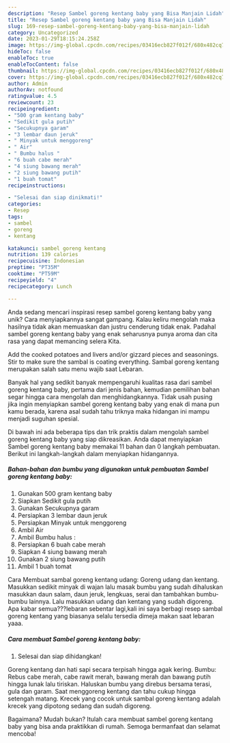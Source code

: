 ```yaml
---
description: "Resep Sambel goreng kentang baby yang Bisa Manjain Lidah"
title: "Resep Sambel goreng kentang baby yang Bisa Manjain Lidah"
slug: 169-resep-sambel-goreng-kentang-baby-yang-bisa-manjain-lidah
category: Uncategorized
date: 2023-01-29T18:15:24.258Z
image: https://img-global.cpcdn.com/recipes/03416ecb827f012f/680x482cq70/sambel-goreng-kentang-baby-foto-resep-utama.jpg
hideToc: false
enableToc: true
enableTocContent: false
thumbnail: https://img-global.cpcdn.com/recipes/03416ecb827f012f/680x482cq70/sambel-goreng-kentang-baby-foto-resep-utama.jpg
cover: https://img-global.cpcdn.com/recipes/03416ecb827f012f/680x482cq70/sambel-goreng-kentang-baby-foto-resep-utama.jpg
author: Admin
authorAv: notfound
ratingvalue: 4.5
reviewcount: 23
recipeingredient:
- "500 gram kentang baby"
- "Sedikit gula putih"
- "Secukupnya garam"
- "3 lembar daun jeruk"
- " Minyak untuk menggoreng"
- " Air"
- " Bumbu halus "
- "6 buah cabe merah"
- "4 siung bawang merah"
- "2 siung bawang putih"
- "1 buah tomat"
recipeinstructions:

- "Selesai dan siap dinikmati!"
categories:
- Resep
tags:
- sambel
- goreng
- kentang

katakunci: sambel goreng kentang 
nutrition: 139 calories
recipecuisine: Indonesian
preptime: "PT35M"
cooktime: "PT59M"
recipeyield: "4"
recipecategory: Lunch

---
```





Anda sedang mencari inspirasi resep sambel goreng kentang baby yang unik? Cara menyiapkannya sangat gampang. Kalau keliru mengolah maka hasilnya tidak akan memuaskan dan justru cenderung tidak enak. Padahal sambel goreng kentang baby yang enak seharusnya punya aroma dan cita rasa yang dapat memancing selera Kita.





Add the cooked potatoes and livers and/or gizzard pieces and seasonings. Stir to make sure the sambal is coating everything. Sambal goreng kentang merupakan salah satu menu wajib saat Lebaran.

Banyak hal yang sedikit banyak mempengaruhi kualitas rasa dari sambel goreng kentang baby, pertama dari jenis bahan, kemudian pemilihan bahan segar hingga cara mengolah dan menghidangkannya. Tidak usah pusing jika ingin menyiapkan sambel goreng kentang baby yang enak di mana pun kamu berada, karena asal sudah tahu triknya maka hidangan ini mampu menjadi suguhan spesial.






Di bawah ini ada beberapa tips dan trik praktis dalam mengolah sambel goreng kentang baby yang siap dikreasikan. Anda dapat menyiapkan Sambel goreng kentang baby memakai 11 bahan dan 0 langkah pembuatan. Berikut ini langkah-langkah dalam menyiapkan hidangannya.

<!--inarticleads1-->

##### Bahan-bahan dan bumbu yang digunakan untuk pembuatan Sambel goreng kentang baby:

1. Gunakan 500 gram kentang baby
1. Siapkan Sedikit gula putih
1. Gunakan Secukupnya garam
1. Persiapkan 3 lembar daun jeruk
1. Persiapkan  Minyak untuk menggoreng
1. Ambil  Air
1. Ambil  Bumbu halus :
1. Persiapkan 6 buah cabe merah
1. Siapkan 4 siung bawang merah
1. Gunakan 2 siung bawang putih
1. Ambil 1 buah tomat


Cara Membuat sambal goreng kentang udang: Goreng udang dan kentang. Masukkan sedikit minyak di wajan lalu masak bumbu yang sudah dihaluskan masukkan daun salam, daun jeruk, lengkuas, serai dan tambahkan bumbu-bumbu lainnya. Lalu masukkan udang dan kentang yang sudah digoreng. Apa kabar semua???lebaran sebentar lagi,kali ini saya berbagi resep sambal goreng kentang yang biasanya selalu tersedia dimeja makan saat lebaran yaaa. 

<!--inarticleads2-->

##### Cara membuat Sambel goreng kentang baby:


1. Selesai dan siap dihidangkan!

Goreng kentang dan hati sapi secara terpisah hingga agak kering. Bumbu: Rebus cabe merah, cabe rawit merah, bawang merah dan bawang putih hingga lunak lalu tiriskan. Haluskan bumbu yang direbus bersama terasi, gula dan garam. Saat menggoreng kentang dan tahu cukup hingga setengah matang. Krecek yang cocok untuk sambal goreng kentang adalah krecek yang dipotong sedang dan sudah digoreng. 

Bagaimana? Mudah bukan? Itulah cara membuat sambel goreng kentang baby yang bisa anda praktikkan di rumah. Semoga bermanfaat dan selamat mencoba!
